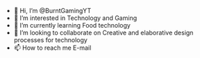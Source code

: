 - 👋 Hi, I’m @BurntGamingYT
- 👀 I’m interested in Technology and Gaming
- 🌱 I’m currently learning Food technology 
- 💞️ I’m looking to collaborate on Creative and elaborative design processes for technology 
- 📫 How to reach me E-mail 

<!---
BurntGamingYT/BurntGamingYT is a ✨ special ✨ repository because its `README.md` (this file) appears on your GitHub profile.
You can click the Preview link to take a look at your changes.
--->
